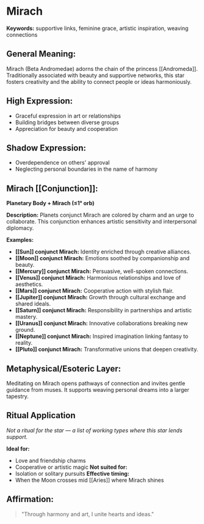 # Mirach


**Keywords:** supportive links, feminine grace, artistic inspiration, weaving connections

## General Meaning:
Mirach (Beta Andromedae) adorns the chain of the princess [[Andromeda]]. Traditionally associated with beauty and supportive networks, this star fosters creativity and the ability to connect people or ideas harmoniously.

## High Expression:
- Graceful expression in art or relationships
- Building bridges between diverse groups
- Appreciation for beauty and cooperation

## Shadow Expression:
- Overdependence on others' approval
- Neglecting personal boundaries in the name of harmony

## Mirach [[Conjunction]]:

**Planetary Body + Mirach (≤1° orb)**

**Description:**
Planets conjunct Mirach are colored by charm and an urge to collaborate. This conjunction enhances artistic sensitivity and interpersonal diplomacy.

**Examples:**
- **[[Sun]] conjunct Mirach:** Identity enriched through creative alliances.
- **[[Moon]] conjunct Mirach:** Emotions soothed by companionship and beauty.
- **[[Mercury]] conjunct Mirach:** Persuasive, well-spoken connections.
- **[[Venus]] conjunct Mirach:** Harmonious relationships and love of aesthetics.
- **[[Mars]] conjunct Mirach:** Cooperative action with stylish flair.
- **[[Jupiter]] conjunct Mirach:** Growth through cultural exchange and shared ideals.
- **[[Saturn]] conjunct Mirach:** Responsibility in partnerships and artistic mastery.
- **[[Uranus]] conjunct Mirach:** Innovative collaborations breaking new ground.
- **[[Neptune]] conjunct Mirach:** Inspired imagination linking fantasy to reality.
- **[[Pluto]] conjunct Mirach:** Transformative unions that deepen creativity.

## Metaphysical/Esoteric Layer:
Meditating on Mirach opens pathways of connection and invites gentle guidance from muses. It supports weaving personal dreams into a larger tapestry.

## Ritual Application
*Not a ritual for the star — a list of working types where this star lends support.*

**Ideal for:**
- Love and friendship charms
- Cooperative or artistic magic
**Not suited for:**
- Isolation or solitary pursuits
**Effective timing:**
- When the Moon crosses mid [[Aries]] where Mirach shines

## Affirmation:

> "Through harmony and art, I unite hearts and ideas."

